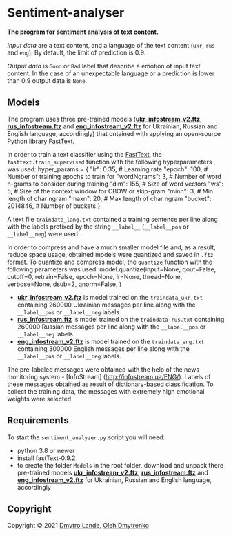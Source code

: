 # Sentiment-analyser

**The program for sentiment analysis of text content.**

*Input data* are a text content, and a language of the text content (`ukr`, `rus` and `eng`).
By default, the limit of prediction is 0.9.

*Output data* is `Good` or `Bad` label that describe a emotion of input text content.
In the case of an unexpectable language or a prediction is lower than 0.9 output data is `None`.

## Models

The program uses three pre-trained models ([**ukr_infostream_v2.ftz**](https://drive.google.com/file/d/1LPtmOzk-12IEylFmzR6BYWcle2-QcTmD/view?usp=sharing), [**rus_infostream.ftz**](https://drive.google.com/file/d/1tDu_S1HQP6X66ZhsEArbC05ZdIaxLC_5/view?usp=sharing) and [**eng_infostream_v2.ftz**](https://drive.google.com/file/d/1jgaD0p5i43aXG6IVEWAee-Arhglf0BqL/view?usp=sharing) for Ukrainian, Russian and English language, accordingly) that ontained with applying an open-source Python library [FastText](https://fasttext.cc/).

In order to train a text classifier using the [FastText](https://fasttext.cc/), the `fasttext.train_supervised` function with the following hyperparameters was used:
			hyper_params = { 
				"lr": 0.35,         # Learning rate
				"epoch": 100,       # Number of training epochs to train for
				"wordNgrams": 3,    # Number of word n-grams to consider during training
				"dim": 155,         # Size of word vectors
				"ws": 5,            # Size of the context window for CBOW or skip-gram
				"minn": 3,          # Min length of char ngram
				"maxn": 20,          # Max length of char ngram
				"bucket": 2014846,  # Number of buckets
			}
		
A  text file `traindata_lang.txt` contained a training sentence per line along with the labels prefixed by the string `__label__` (`__label__pos` or `__label__neg`) were used.

In order to compress and have a much smaller model file and, as a result, reduce space usage, obtained models were quantized and saved in `.ftz` format.
To quantize and compress model, the `quantize` function with the following parameters was used:
			model.quantize(input=None,
							  qout=False,
							  cutoff=0,
							  retrain=False,
							  epoch=None,
							  lr=None,
							  thread=None,
							  verbose=None,
							  dsub=2,
							  qnorm=False,
							 )

- [**ukr_infostream_v2.ftz**](https://drive.google.com/file/d/1LPtmOzk-12IEylFmzR6BYWcle2-QcTmD/view?usp=sharing) is model trained on the `traindata_ukr.txt` containing 260000 Ukrainian messages per line along with the `__label__pos` or `__label__neg` labels.
- [**rus_infostream.ftz**](https://drive.google.com/file/d/1tDu_S1HQP6X66ZhsEArbC05ZdIaxLC_5/view?usp=sharing) is model trained on the `traindata_rus.txt` containing 260000 Russian messages per line along with the `__label__pos` or `__label__neg` labels.
- [**eng_infostream_v2.ftz**](https://drive.google.com/file/d/1jgaD0p5i43aXG6IVEWAee-Arhglf0BqL/view?usp=sharing) is model trained on the `traindata_eng.txt` containing 300000 English messages per line along with the `__label__pos` or `__label__neg` labels.

The pre-labeled messages were obtained with the help of the news monitoring system - [InfoStream] (http://infostream.ua/ENG/).
Labels of these messages obtained as result of [dictionary-based classification](https://arxiv.org/abs/0806.2738).
To collect the training data, the messages with extremely high emotional weights were selected. 

## Requirements
To start the `sentiment_analyzer.py` script you will need:
- python 3.8 or newer
- install fastText-0.9.2
- to create the folder `Models` in the root folder, download and unpack there pre-trained models [**ukr_infostream_v2.ftz**](https://drive.google.com/file/d/1LPtmOzk-12IEylFmzR6BYWcle2-QcTmD/view?usp=sharing), [**rus_infostream.ftz**](https://drive.google.com/file/d/1tDu_S1HQP6X66ZhsEArbC05ZdIaxLC_5/view?usp=sharing) and [**eng_infostream_v2.ftz**](https://drive.google.com/file/d/1jgaD0p5i43aXG6IVEWAee-Arhglf0BqL/view?usp=sharing) for Ukrainian, Russian and English language, accordingly

## Copyright
Copyright © 2021 [Dmytro Lande](http://dwl.kiev.ua/), [Oleh Dmytrenko](http://odmytrenko.tilda.ws/)
